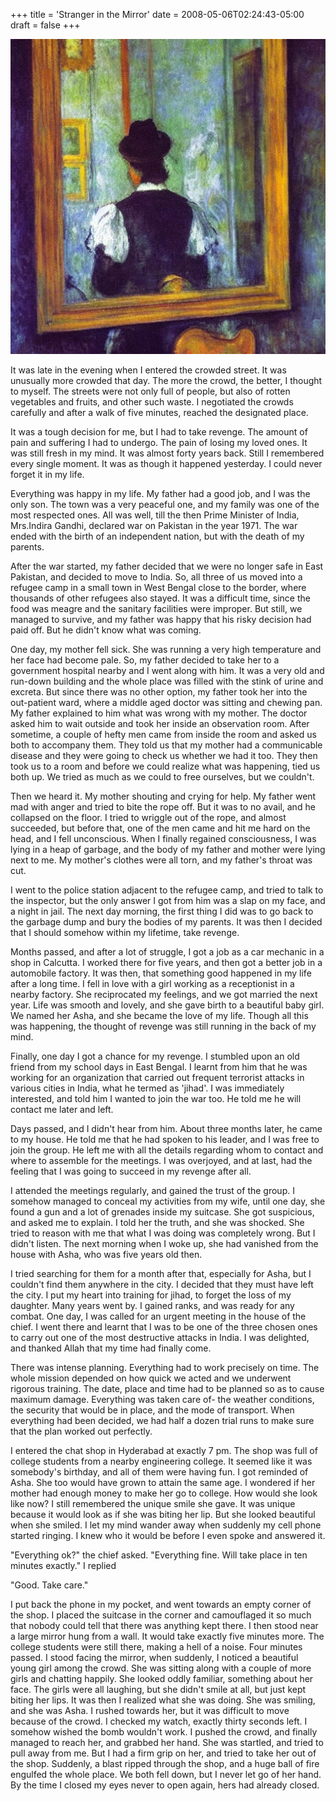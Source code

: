 +++
title = 'Stranger in the Mirror'
date = 2008-05-06T02:24:43-05:00
draft = false
+++

![mirror](../../static/images/stranger-mirror.jpg)

It was late in the evening when I entered the crowded street. It was unusually more crowded that day. The more the crowd, the better, I thought to myself. The streets were not only full of people, but also of rotten vegetables and fruits, and other such waste. I negotiated the crowds carefully and after a walk of five minutes, reached the designated place.

It was a tough decision for me, but I had to take revenge. The amount of pain and suffering I had to undergo. The pain of losing my loved ones. It was still fresh in my mind. It was almost forty years back. Still I remembered every single moment. It was as though it happened yesterday. I could never forget it in my life.

Everything was happy in my life. My father had a good job, and I was the only son. The town was a very peaceful one, and my family was one of the most respected ones. All was well, till the then Prime Minister of India, Mrs.Indira Gandhi, declared war on Pakistan in the year 1971. The war ended with the birth of an independent nation, but with the death of my parents.

After the war started, my father decided that we were no longer safe in East Pakistan, and decided to move to India. So, all three of us moved into a refugee camp in a small town in West Bengal close to the border, where thousands of other refugees also stayed. It was a difficult time, since the food was meagre and the sanitary facilities were improper. But still, we managed to survive, and my father was happy that his risky decision had paid off. But he didn't know what was coming.

One day, my mother fell sick. She was running a very high temperature and her face had become pale. So, my father decided to take her to a government hospital nearby and I went along with him. It was a very old and run-down building and the whole place was filled with the stink of urine and excreta. But since there was no other option, my father took her into the out-patient ward, where a middle aged doctor was sitting and chewing pan. My father explained to him what was wrong with my mother. The doctor asked him to wait outside and took her inside an observation room. After sometime, a couple of hefty men came from inside the room and asked us both to accompany them. They told us that my mother had a communicable disease and they were going to check us whether we had it too. They then took us to a room and before we could realize what was happening, tied us both up. We tried as much as we could to free ourselves, but we couldn't.

Then we heard it. My mother shouting and crying for help. My father went mad with anger and tried to bite the rope off. But it was to no avail, and he collapsed on the floor. I tried to wriggle out of the rope, and almost succeeded, but before that, one of the men came and hit me hard on the head, and I fell unconscious. When I finally regained consciousness, I was lying in a heap of garbage, and the body of my father and mother were lying next to me. My mother's clothes were all torn, and my father's throat was cut.

I went to the police station adjacent to the refugee camp, and tried to talk to the inspector, but the only answer I got from him was a slap on my face, and a night in jail. The next day morning, the first thing I did was to go back to the garbage dump and bury the bodies of my parents. It was then I decided that I should somehow within my lifetime, take revenge.

Months passed, and after a lot of struggle, I got a job as a car mechanic in a shop in Calcutta. I worked there for five years, and then got a better job in a automobile factory. It was then, that something good happened in my life after a long time. I fell in love with a girl working as a receptionist in a nearby factory. She reciprocated my feelings, and we got married the next year. Life was smooth and lovely, and she gave birth to a beautiful baby girl. We named her Asha, and she became the love of my life. Though all this was happening, the thought of revenge was still running in the back of my mind.


Finally, one day I got a chance for my revenge. I stumbled upon an old friend from my school days in East Bengal. I learnt from him that he was working for an organization that carried out frequent terrorist attacks in various cities in India, what he termed as 'jihad'. I was immediately interested, and told him I wanted to join the war too. He told me he will contact me later and left.

Days passed, and I didn't hear from him. About three months later, he came to my house. He told me that he had spoken to his leader, and I was free to join the group. He left me with all the details regarding whom to contact and where to assemble for the meetings. I was overjoyed, and at last, had the feeling that I was going to succeed in my revenge after all.


I attended the meetings regularly, and gained the trust of the group. I somehow managed to conceal my activities from my wife, until one day, she found a gun and a lot of grenades inside my suitcase. She got suspicious, and asked me to explain. I told her the truth, and she was shocked. She tried to reason with me that what I was doing was completely wrong. But I didn't listen. The next morning when I woke up, she had vanished from the house with Asha, who was five years old then.

I tried searching for them for a month after that, especially for Asha, but I couldn't find them anywhere in the city. I decided that they must have left the city. I put my heart into training for jihad, to forget the loss of my daughter. Many years went by. I gained ranks, and was ready for any combat. One day, I was called for an urgent meeting in the house of the chief. I went there and learnt that I was to be one of the three chosen ones to carry out one of the most destructive attacks in India. I was delighted, and thanked Allah that my time had finally come.


There was intense planning. Everything had to work precisely on time. The whole mission depended on how quick we acted and we underwent rigorous training. The date, place and time had to be planned so as to cause maximum damage. Everything was taken care of- the weather conditions, the security that would be in place, and the mode of transport. When everything had been decided, we had half a dozen trial runs to make sure that the plan worked out perfectly.

I entered the chat shop in Hyderabad at exactly 7 pm. The shop was full of college students from a nearby engineering college. It seemed like it was somebody's birthday, and all of them were having fun. I got reminded of Asha. She too would have grown to attain the same age. I wondered if her mother had enough money to make her go to college. How would she look like now? I still remembered the unique smile she gave. It was unique because it would look as if she was biting her lip. But she looked beautiful when she smiled. I let my mind wander away when suddenly my cell phone started ringing. I knew who it would be before I even spoke and answered it.


"Everything ok?" the chief asked.
"Everything fine. Will take place in ten minutes exactly." I replied

"Good. Take care."

I put back the phone in my pocket, and went towards an empty corner of the shop. I placed the suitcase in the corner and camouflaged it so much that nobody could tell that there was anything kept there. I then stood near a large mirror hung from a wall. It would take exactly five minutes more. The college students were still there, making a hell of a noise. Four minutes passed. I stood facing the mirror, when suddenly, I noticed a beautiful young girl among the crowd. She was sitting along with a couple of more girls and chatting happily. She looked oddly familiar, something about her face. The girls were all laughing, but she didn't smile at all, but just kept biting her lips. It was then I realized what she was doing. She was smiling, and she was Asha. I rushed towards her, but it was difficult to move because of the crowd. I checked my watch, exactly thirty seconds left. I somehow wished the bomb wouldn't work. I pushed the crowd, and finally managed to reach her, and grabbed her hand. She was startled, and tried to pull away from me. But I had a firm grip on her, and tried to take her out of the shop. Suddenly, a blast ripped through the shop, and a huge ball of fire engulfed the whole place. We both fell down, but I never let go of her hand. By the time I closed my eyes never to open again, hers had already closed.